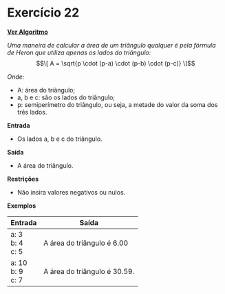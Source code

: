 # Exercício 22

[**Ver Algoritmo**](Algoritmo22.md)

*Uma maneira de calcular a área de um triângulo qualquer é pela fórmula de Heron que utiliza apenas os lados do triângulo:*
$$\[ A = \sqrt{p \cdot (p-a) \cdot (p-b) \cdot (p-c)} \]$$

*Onde:*
- A: área do triângulo;
- a, b e c: são os lados do triângulo;
- p: semiperímetro do triângulo, ou seja, a metade do valor da soma dos três lados.

**Entrada**
- Os lados a, b e c do triângulo.

**Saída**
- A área do triângulo.

**Restrições**
- Não insira valores negativos ou nulos.

**Exemplos**

| Entrada          | Saída                               |
|------------------|-------------------------------------|
| a: 3 <br> b: 4 <br> c: 5 | A área do triângulo é 6.00          |
| a: 10 <br> b: 9 <br> c: 7 | A área do triângulo é 30.59.        |
